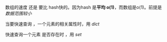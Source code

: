  数组的速度 还是 要比 hash快的。因为hash 是**平均 o(1)**，而数组是o(1)。前提是*数据范围较小*
 
 
 当要快速查询 ，一个元素的相关属性时，用 *dict*
 
 快速查询一个元素 是否存在时 ，用 *set*
